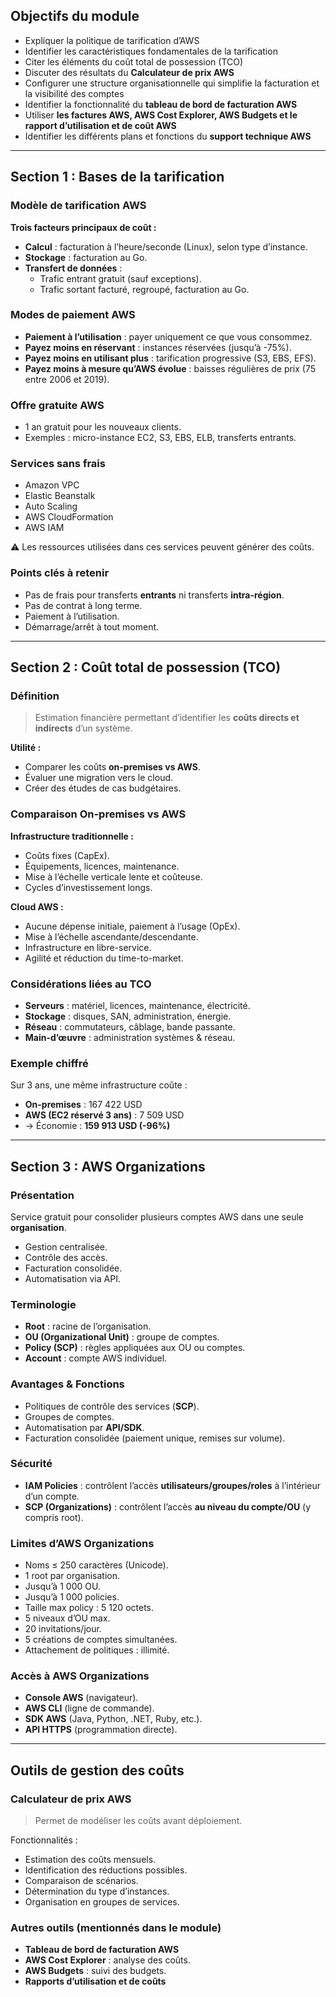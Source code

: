## Objectifs du module

- Expliquer la politique de tarification d’AWS  
- Identifier les caractéristiques fondamentales de la tarification  
- Citer les éléments du coût total de possession (TCO)  
- Discuter des résultats du **Calculateur de prix AWS**  
- Configurer une structure organisationnelle qui simplifie la facturation et la visibilité des comptes  
- Identifier la fonctionnalité du **tableau de bord de facturation AWS**  
- Utiliser **les factures AWS, AWS Cost Explorer, AWS Budgets et le rapport d’utilisation et de coût AWS**  
- Identifier les différents plans et fonctions du **support technique AWS**  

---

## Section 1 : Bases de la tarification

### Modèle de tarification AWS

**Trois facteurs principaux de coût :**
- **Calcul** : facturation à l’heure/seconde (Linux), selon type d’instance.  
- **Stockage** : facturation au Go.  
- **Transfert de données** :  
  - Trafic entrant gratuit (sauf exceptions).  
  - Trafic sortant facturé, regroupé, facturation au Go.  

### Modes de paiement AWS

- **Paiement à l’utilisation** : payer uniquement ce que vous consommez.  
- **Payez moins en réservant** : instances réservées (jusqu’à -75%).  
- **Payez moins en utilisant plus** : tarification progressive (S3, EBS, EFS).  
- **Payez moins à mesure qu’AWS évolue** : baisses régulières de prix (75 entre 2006 et 2019).  

### Offre gratuite AWS

- 1 an gratuit pour les nouveaux clients.  
- Exemples : micro-instance EC2, S3, EBS, ELB, transferts entrants.  

### Services sans frais

- Amazon VPC  
- Elastic Beanstalk  
- Auto Scaling  
- AWS CloudFormation  
- AWS IAM  

⚠️ Les ressources utilisées dans ces services peuvent générer des coûts.  

### Points clés à retenir

- Pas de frais pour transferts **entrants** ni transferts **intra-région**.  
- Pas de contrat à long terme.  
- Paiement à l’utilisation.  
- Démarrage/arrêt à tout moment.  

---

## Section 2 : Coût total de possession (TCO)

### Définition

> Estimation financière permettant d’identifier les **coûts directs et indirects** d’un système.

**Utilité :**
- Comparer les coûts **on-premises vs AWS**.  
- Évaluer une migration vers le cloud.  
- Créer des études de cas budgétaires.  

### Comparaison On-premises vs AWS

**Infrastructure traditionnelle :**
- Coûts fixes (CapEx).  
- Équipements, licences, maintenance.  
- Mise à l’échelle verticale lente et coûteuse.  
- Cycles d’investissement longs.  

**Cloud AWS :**
- Aucune dépense initiale, paiement à l’usage (OpEx).  
- Mise à l’échelle ascendante/descendante.  
- Infrastructure en libre-service.  
- Agilité et réduction du time-to-market.  

### Considérations liées au TCO

- **Serveurs** : matériel, licences, maintenance, électricité.  
- **Stockage** : disques, SAN, administration, énergie.  
- **Réseau** : commutateurs, câblage, bande passante.  
- **Main-d’œuvre** : administration systèmes & réseau.  

### Exemple chiffré

Sur 3 ans, une même infrastructure coûte :  
- **On-premises** : 167 422 USD  
- **AWS (EC2 réservé 3 ans)** : 7 509 USD  
- → Économie : **159 913 USD (-96%)**  

---

## Section 3 : AWS Organizations

### Présentation

Service gratuit pour consolider plusieurs comptes AWS dans une seule **organisation**.  
- Gestion centralisée.  
- Contrôle des accès.  
- Facturation consolidée.  
- Automatisation via API.  

### Terminologie

- **Root** : racine de l’organisation.  
- **OU (Organizational Unit)** : groupe de comptes.  
- **Policy (SCP)** : règles appliquées aux OU ou comptes.  
- **Account** : compte AWS individuel.  

### Avantages & Fonctions

- Politiques de contrôle des services (**SCP**).  
- Groupes de comptes.  
- Automatisation par **API/SDK**.  
- Facturation consolidée (paiement unique, remises sur volume).  

### Sécurité

- **IAM Policies** : contrôlent l’accès **utilisateurs/groupes/roles** à l’intérieur d’un compte.  
- **SCP (Organizations)** : contrôlent l’accès **au niveau du compte/OU** (y compris root).  

### Limites d’AWS Organizations

- Noms ≤ 250 caractères (Unicode).  
- 1 root par organisation.  
- Jusqu’à 1 000 OU.  
- Jusqu’à 1 000 policies.  
- Taille max policy : 5 120 octets.  
- 5 niveaux d’OU max.  
- 20 invitations/jour.  
- 5 créations de comptes simultanées.  
- Attachement de politiques : illimité.  

### Accès à AWS Organizations

- **Console AWS** (navigateur).  
- **AWS CLI** (ligne de commande).  
- **SDK AWS** (Java, Python, .NET, Ruby, etc.).  
- **API HTTPS** (programmation directe).  

---

## Outils de gestion des coûts

### Calculateur de prix AWS

> Permet de modéliser les coûts avant déploiement.

Fonctionnalités :  
- Estimation des coûts mensuels.  
- Identification des réductions possibles.  
- Comparaison de scénarios.  
- Détermination du type d’instances.  
- Organisation en groupes de services.  

### Autres outils (mentionnés dans le module)

- **Tableau de bord de facturation AWS**  
- **AWS Cost Explorer** : analyse des coûts.  
- **AWS Budgets** : suivi des budgets.  
- **Rapports d’utilisation et de coûts**  
